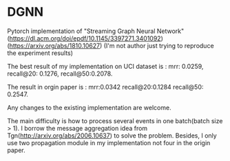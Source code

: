 # DGNN
Pytorch implementation of "Streaming Graph Neural Network" 
(https://dl.acm.org/doi/epdf/10.1145/3397271.3401092)(https://arxiv.org/abs/1810.10627)
(I'm not author just trying to reproduce the experiment results)


The best result of my implementation on UCI dataset is :
mrr: 0.0259, recall@20: 0.1276, recall@50:0.2078.

The result in orgin paper is :
mrr:0.0342 recall@20:0.1284  recall@50: 0.2547.

Any changes to the existing implementation are welcome.

The main difficulty is how to process several events in one batch(batch size > 1). I borrow the message aggregation idea from Tgn(http://arxiv.org/abs/2006.10637) to solve the problem. Besides, I only use two propagation module in my implementation not four in the origin paper.

